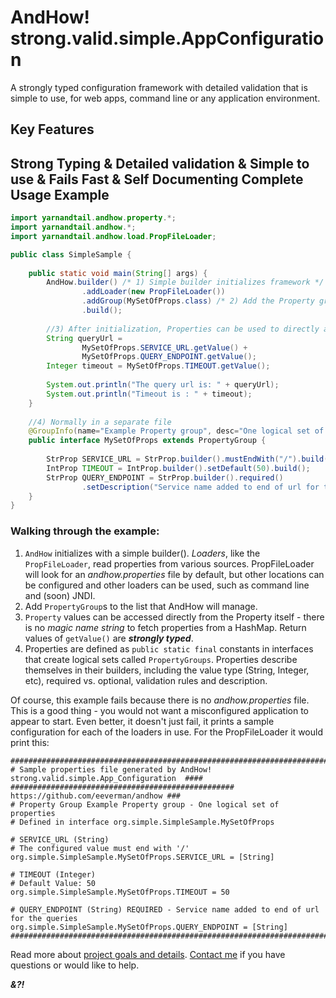 AndHow!  strong.valid.simple.AppConfiguration
======
A strongly typed configuration framework with detailed validation that is simple to use, 
for web apps, command line or any application environment.

Key Features
--------------
Strong Typing **&** Detailed validation **&** Simple to use **&** Fails Fast **&** Self Documenting
Complete Usage Example
--------------
```java
import yarnandtail.andhow.property.*;
import yarnandtail.andhow.*;
import yarnandtail.andhow.load.PropFileLoader;

public class SimpleSample {
	
	public static void main(String[] args) {
		AndHow.builder() /* 1) Simple builder initializes framework */
				.addLoader(new PropFileLoader())
				.addGroup(MySetOfProps.class) /* 2) Add the Property groups */
				.build();
	
		//3) After initialization, Properties can be used to directly access their values.
		String queryUrl =
				MySetOfProps.SERVICE_URL.getValue() +
				MySetOfProps.QUERY_ENDPOINT.getValue();
		Integer timeout = MySetOfProps.TIMEOUT.getValue();
		
		System.out.println("The query url is: " + queryUrl);
		System.out.println("Timeout is : " + timeout);
	}
	
	//4) Normally in a separate file
	@GroupInfo(name="Example Property group", desc="One logical set of properties")
	public interface MySetOfProps extends PropertyGroup {
		
		StrProp SERVICE_URL = StrProp.builder().mustEndWith("/").build();
		IntProp TIMEOUT = IntProp.builder().setDefault(50).build();
		StrProp QUERY_ENDPOINT = StrProp.builder().required()
				.setDescription("Service name added to end of url for the queries").build();
	}
}
```
### Walking through the example:
1.	`AndHow` initializes with a simple builder().  _Loaders_, like the `PropFileLoader`,
	read properties from various sources.  PropFileLoader will look for an _andhow.properties_ file by default,
	but other locations can be configured and other loaders can be used, such as
	command line and (soon) JNDI.
2.	Add `PropertyGroup`s to the list that AndHow will manage.
3.	`Property` values can be accessed directly from the Property itself - there is
	no _magic name string_ to fetch properties from a HashMap.
	Return values of `getValue()` are _**strongly typed**_.
4.	Properties are defined as `public static final` constants in interfaces that
	create logical sets called `PropertyGroups`.  Properties describe themselves
	in their builders, including the value type (String, Integer, etc), required vs. optional,
	validation rules and description.

Of course, this example fails because there is no _andhow.properties_ file.
This is a good thing - you would not want a misconfigured application to appear to start.
Even better, it doesn't just fail, it prints a sample configuration for each
of the loaders in use.  For the PropFileLoader it would print this:

```properties
##########################################################################################
# Sample properties file generated by AndHow!  strong.valid.simple.App_Configuration  ####
##################################################  https://github.com/eeverman/andhow ###
# Property Group Example Property group - One logical set of properties
# Defined in interface org.simple.SimpleSample.MySetOfProps

# SERVICE_URL (String) 
# The configured value must end with '/'
org.simple.SimpleSample.MySetOfProps.SERVICE_URL = [String]

# TIMEOUT (Integer) 
# Default Value: 50
org.simple.SimpleSample.MySetOfProps.TIMEOUT = 50

# QUERY_ENDPOINT (String) REQUIRED - Service name added to end of url for the queries
org.simple.SimpleSample.MySetOfProps.QUERY_ENDPOINT = [String]
##########################################################################################
```	

Read more about [project goals and details](https://github.com/eeverman/andhow/wiki).
[Contact me](https://github.com/eeverman) if you have questions or would like to help.
	
_**&?!**_